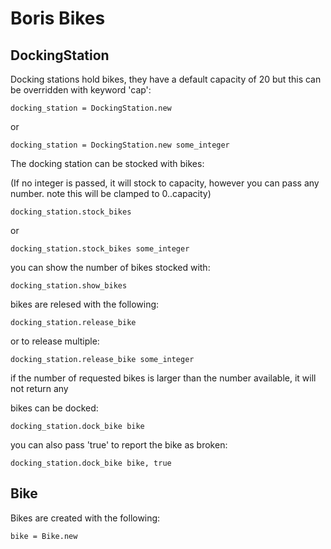 # Boris Bikes

DockingStation
---------

Docking stations hold bikes, they have a default capacity of 20 but this can be overridden with keyword 'cap':

    docking_station = DockingStation.new

or

    docking_station = DockingStation.new some_integer
    
The docking station can be stocked with bikes:

(If no integer is passed, it will stock to capacity, however you can pass any number. note this will be clamped to 0..capacity)

    docking_station.stock_bikes
    
or

    docking_station.stock_bikes some_integer

you can show the number of bikes stocked with:

    docking_station.show_bikes
    
bikes are relesed with the following:

    docking_station.release_bike
    
or to release multiple:

    docking_station.release_bike some_integer
    
if the number of requested bikes is larger than the number available, it will not return any

bikes can be docked:

    docking_station.dock_bike bike

you can also pass 'true' to report the bike as broken:

    docking_station.dock_bike bike, true


Bike
---------

Bikes are created with the following:

    bike = Bike.new

